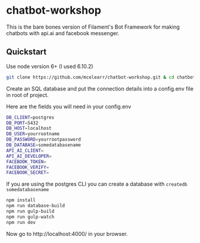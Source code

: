# chatbot-workshop

This is the bare bones version of Filament's Bot Framework for making chatbots with api.ai and facebook messenger.

## Quickstart

Use node version 6+ (I used 6.10.2)

```bash
git clone https://github.com/mcelearr/chatbot-workshop.git & cd chatbot-workshop
```
Create an SQL database and put the connection details into a config.env file in root of project.

Here are the fields you will need in your config.env

```bash
DB_CLIENT=postgres
DB_PORT=5432
DB_HOST=localhost
DB_USER=yourrootname
DB_PASSWORD=yourrootpassword
DB_DATABASE=somedatabasename
API_AI_CLIENT=
API_AI_DEVELOPER=
FACEBOOK_TOKEN=
FACEBOOK_VERIFY=
FACEBOOK_SECRET=
```

If you are using the postgres CLI you can create a database with `createdb somedatabasename`

```bash
npm install
npm run database-build
npm run gulp-build
npm run gulp-watch
npm run dev
```
Now go to http://localhost:4000/ in your browser.
